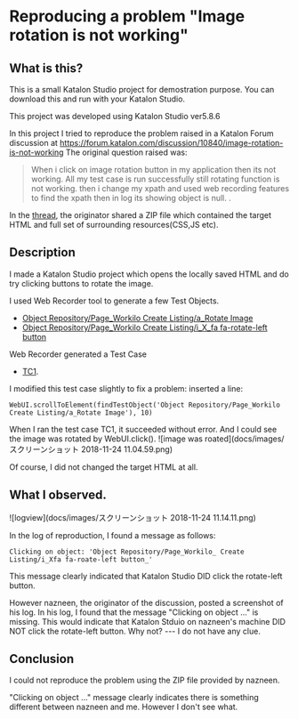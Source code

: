 Reproducing a problem "Image rotation is not working"
=======

## What is this?

This is a small Katalon Studio project for demostration purpose.
You can download this and run with your Katalon Studio.

This project was developed using Katalon Studio ver5.8.6

In this project I tried to reproduce the problem raised in a Katalon Forum
discussion at https://forum.katalon.com/discussion/10840/image-rotation-is-not-working
The original question raised was:
>When i click on image rotation button in my application then its not working. All my test case is run successfully still rotating function is not working. then i change my xpath and used web recording features to find the xpath then in log its showing object is null. .

In the [thread](https://forum.katalon.com/discussion/10840/image-rotation-is-not-working), the originator shared a ZIP file which contained the target HTML and full set of surrounding resources(CSS,JS etc).

## Description

I made a Katalon Studio project which opens the locally saved HTML and do try clicking buttons to rotate the image.

I used Web Recorder tool to generate a few Test Objects.
- [Object Repository/Page_Workilo Create Listing/a_Rotate Image](https://github.com/kazurayam/KatalonDiscussion10840/blob/master/Object%20Repository/Page_Workilo%20%20Create%20Listing/a_Rotate%20Image.rs)
- [Object Repository/Page_Workilo Create Listing/i_X_fa fa-rotate-left button](https://github.com/kazurayam/KatalonDiscussion10840/blob/master/Object%20Repository/Page_Workilo%20%20Create%20Listing/i_X_fa%20fa-rotate-left%20%20button_.rs)

Web Recorder generated a Test Case
- [TC1](https://github.com/kazurayam/KatalonDiscussion10840/blob/master/Scripts/TC1/Script1543022546931.groovy).

I modified this test case slightly to fix a problem: inserted a line:
```
WebUI.scrollToElement(findTestObject('Object Repository/Page_Workilo  Create Listing/a_Rotate Image'), 10)

```

When I ran the test case TC1, it succeeded without error. And I could see the image was rotated by WebUI.click().
![image was roated](docs/images/スクリーンショット 2018-11-24 11.04.59.png)

Of course, I did not changed the target HTML at all.

## What I observed.

![logview](docs/images/スクリーンショット 2018-11-24 11.14.11.png)

In the log of reproduction, I found a message as follows:
```
Clicking on object: 'Object Repository/Page_Workilo_ Create Listing/i_Xfa fa-roate-left button_'

```

This message clearly indicated that Katalon Studio DID click the rotate-left button.

However nazneen, the originator of the discussion, posted a screenshot of his log. In his log, I found that the message "Clicking on object ..." is missing. This would indicate that Katalon Stduio on nazneen's machine DID NOT click the rotate-left button. Why not? --- I do not have any clue.

## Conclusion

I could not reproduce the problem using the ZIP file provided by nazneen.

"Clicking on object ..." message clearly indicates there is something different between nazneen and me. However I don't see what.
